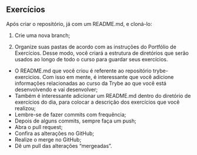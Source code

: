 ## Exercícios

Após criar o repositório, já com um README.md, e cloná-lo:

1. Crie uma nova branch;

2. Organize suas pastas de acordo com as instruções do Portfólio de Exercícios. Desse modo, você criará a estrutura de diretórios que serão usados ao longo de todo o curso para guardar seus exercícios.

- O README.md que você criou é referente ao repositório trybe-exercicios. Com isso em mente, é interessante que você adicione informações relacionadas ao curso da Trybe ao que você está desenvolvendo e vai desenvolver;
- Também é interessante adicionar um README.md dentro do diretório de exercícios do dia, para colocar a descrição dos exercícios que você realizou;
- Lembre-se de fazer commits com frequência;
- Depois de alguns commits, sempre faça um push;
- Abra o pull request;
- Confira as alterações no GitHub;
- Realize o merge no GitHub;
- Dê um pull das alterações “mergeadas”.
